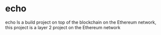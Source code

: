 # echo
echo Is a build project on top of the blockchain on the Ethereum network, this project is a layer 2 project on the Ethereum network
